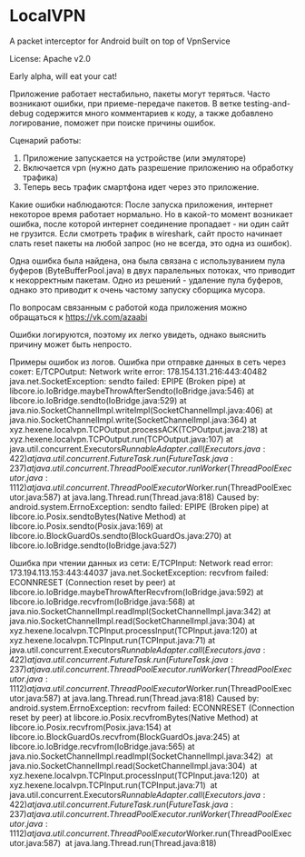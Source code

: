 # LocalVPN
A packet interceptor for Android built on top of VpnService

License: Apache v2.0

Early alpha, will eat your cat!

Приложение работает нестабильно, пакеты могут теряться. Часто возникают ошибки, при приеме-передаче пакетов.
В ветке testing-and-debug содержится много комментариев к коду, а также добавлено логирование, поможет при поиске причины ошибок.

Сценарий работы:
1. Приложение запускается на устройстве (или эмуляторе)
2. Включается vpn (нужно дать разрешение приложению на обработку трафика)
3. Теперь весь трафик смартфона идет через это приложение.

Какие ошибки наблюдаются:
После запуска приложения, интернет некоторое время работает нормально. Но в какой-то момент возникает
ошибка, после которой интернет соединение пропадает - ни один сайт не грузится. Если смотреть трафик в wireshark,
сайт просто начинает слать reset пакеты на любой запрос (но не всегда, это одна из ошибок).

Одна ошибка была найдена, она была связана с используванием пула буферов (ByteBufferPool.java) в двух паралельных потоках,
что приводит к некорректным пакетам. Одно из решений - удаление пула буферов, однако это приводит
к очень частому запуску сборщика мусора.

По вопросам связанным с работой кода приложения можно обращаться к https://vk.com/azaabi


Ошибки логируются, поэтому их легко увидеть, однако выяснить причину может быть непросто.

Примеры ошибок из логов.
Ошибка при отправке данных в сеть через сокет:
E/TCPOutput: Network write error: 178.154.131.216:443:40482
    java.net.SocketException: sendto failed: EPIPE (Broken pipe)
        at libcore.io.IoBridge.maybeThrowAfterSendto(IoBridge.java:546)
        at libcore.io.IoBridge.sendto(IoBridge.java:529)
        at java.nio.SocketChannelImpl.writeImpl(SocketChannelImpl.java:406)
        at java.nio.SocketChannelImpl.write(SocketChannelImpl.java:364)
        at xyz.hexene.localvpn.TCPOutput.processACK(TCPOutput.java:218)
        at xyz.hexene.localvpn.TCPOutput.run(TCPOutput.java:107)
        at java.util.concurrent.Executors$RunnableAdapter.call(Executors.java:422)
        at java.util.concurrent.FutureTask.run(FutureTask.java:237)
        at java.util.concurrent.ThreadPoolExecutor.runWorker(ThreadPoolExecutor.java:1112)
        at java.util.concurrent.ThreadPoolExecutor$Worker.run(ThreadPoolExecutor.java:587)
        at java.lang.Thread.run(Thread.java:818)
     Caused by: android.system.ErrnoException: sendto failed: EPIPE (Broken pipe)
        at libcore.io.Posix.sendtoBytes(Native Method)
        at libcore.io.Posix.sendto(Posix.java:169)
        at libcore.io.BlockGuardOs.sendto(BlockGuardOs.java:270)
        at libcore.io.IoBridge.sendto(IoBridge.java:527)

Ошибка при чтении данных из сети:
E/TCPInput: Network read error: 173.194.113.153:443:44037
    java.net.SocketException: recvfrom failed: ECONNRESET (Connection reset by peer)
        at libcore.io.IoBridge.maybeThrowAfterRecvfrom(IoBridge.java:592)
        at libcore.io.IoBridge.recvfrom(IoBridge.java:568)
        at java.nio.SocketChannelImpl.readImpl(SocketChannelImpl.java:342)
        at java.nio.SocketChannelImpl.read(SocketChannelImpl.java:304)
        at xyz.hexene.localvpn.TCPInput.processInput(TCPInput.java:120)
        at xyz.hexene.localvpn.TCPInput.run(TCPInput.java:71)
        at java.util.concurrent.Executors$RunnableAdapter.call(Executors.java:422)
        at java.util.concurrent.FutureTask.run(FutureTask.java:237)
        at java.util.concurrent.ThreadPoolExecutor.runWorker(ThreadPoolExecutor.java:1112)
        at java.util.concurrent.ThreadPoolExecutor$Worker.run(ThreadPoolExecutor.java:587)
        at java.lang.Thread.run(Thread.java:818)
     Caused by: android.system.ErrnoException: recvfrom failed: ECONNRESET (Connection reset by peer)
        at libcore.io.Posix.recvfromBytes(Native Method)
        at libcore.io.Posix.recvfrom(Posix.java:154)
        at libcore.io.BlockGuardOs.recvfrom(BlockGuardOs.java:245)
        at libcore.io.IoBridge.recvfrom(IoBridge.java:565)
        at java.nio.SocketChannelImpl.readImpl(SocketChannelImpl.java:342) 
        at java.nio.SocketChannelImpl.read(SocketChannelImpl.java:304) 
        at xyz.hexene.localvpn.TCPInput.processInput(TCPInput.java:120) 
        at xyz.hexene.localvpn.TCPInput.run(TCPInput.java:71) 
        at java.util.concurrent.Executors$RunnableAdapter.call(Executors.java:422) 
        at java.util.concurrent.FutureTask.run(FutureTask.java:237) 
        at java.util.concurrent.ThreadPoolExecutor.runWorker(ThreadPoolExecutor.java:1112) 
        at java.util.concurrent.ThreadPoolExecutor$Worker.run(ThreadPoolExecutor.java:587) 
        at java.lang.Thread.run(Thread.java:818) 
